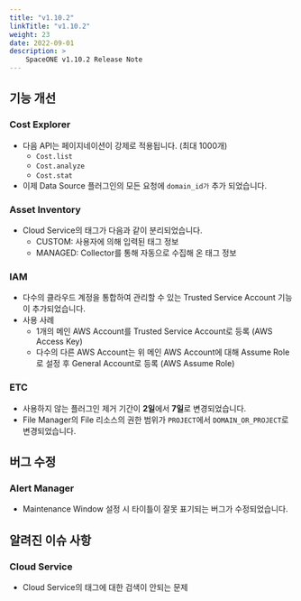 ```yaml
---
title: "v1.10.2"
linkTitle: "v1.10.2"
weight: 23
date: 2022-09-01
description: >
    SpaceONE v1.10.2 Release Note
---
```


## 기능 개선
  ### Cost Explorer
  - 다음 API는 페이지네이션이 강제로 적용됩니다. (최대 1000개) 
    - `Cost.list`
    - `Cost.analyze`
    - `Cost.stat`
  - 이제 Data Source 플러그인의 모든 요청에 `domain_id가` 추가 되었습니다.
  ### Asset Inventory
  - Cloud Service의 태그가 다음과 같이 분리되었습니다.
    - CUSTOM: 사용자에 의해 입력된 태그 정보
    - MANAGED: Collector를 통해 자동으로 수집해 온 태그 정보
  ### IAM
  - 다수의 클라우드 계정을 통합하여 관리할 수 있는 Trusted Service Account 기능이 추가되었습니다.
  - 사용 사례
    - 1개의 메인 AWS Account를 Trusted Service Account로 등록 (AWS Access Key)
    - 다수의 다른 AWS Account는 위 메인 AWS Account에 대해 Assume Role로 설정 후 General Account로 등록 (AWS Assume Role)
  ### ETC
  - 사용하지 않는 플러그인 제거 기간이 **2일**에서 **7일**로 변경되었습니다. 
  - File Manager의 File 리소스의 권한 범위가 `PROJECT`에서 `DOMAIN_OR_PROJECT`로 변경되었습니다.  
## 버그 수정
  ### Alert Manager
  - Maintenance Window 설정 시 타이틀이 잘못 표기되는 버그가 수정되었습니다.
## 알려진 이슈 사항
  ### Cloud Service
  - Cloud Service의 태그에 대한 검색이 안되는 문제

